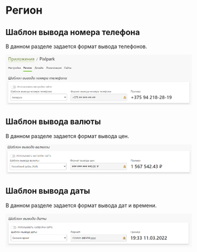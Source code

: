 # Регион

## Шаблон вывода номера телефона
В данном разделе задается формат вывода телефонов.

![](../_media/app/region-phone.png)

## Шаблон вывода валюты
В данном разделе задается формат вывода цен.

![](../_media/app/region-currency.png)

## Шаблон вывода даты
В данном разделе задается формат вывода дат и времени.

![](../_media/app/app07.png)